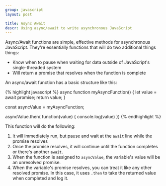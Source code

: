 ```yaml
---
group: javascript
layout: post

title: Async Await
descr: Using async/await to write asynchronous JavaScript
---
```


Async/Await functions are simple, effective methods for asynchronous JavaScript. They're essentially functions that will do two additional things things:

* Know when to pause when waiting for data outside of JavaScript's single-threaded system
* Will return a promise that resolves when the function is complete

An async/await function has a basic structure like this:

{% highlight javascript %}
async function myAsyncFunction() {
  let value = await promise;
  return value;
}

const asyncValue = myAsyncFunction;

asyncValue.then( function(value) {
  console.log(value)
})
{% endhighlight %}

This function will do the following:

1. It will immediately run, but pause and wait at the `await` line while the promise resolves
2. Once the promise resolves, it will continue until the function completes or there's another `await`.
3. When the function is assigned to `asyncValue`, the variable's value will be an unresolved promise.
4. When the variable's promise resolves, you can treat it like any other resolved promise. In this case, it uses `.then` to take the returned value when completed and log it.
